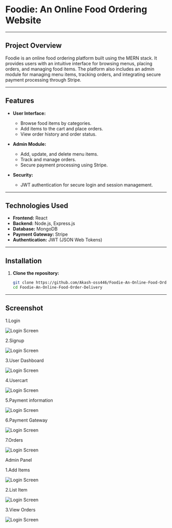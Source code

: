# Foodie: An Online Food Ordering Website

---

## Project Overview

Foodie is an online food ordering platform built using the MERN stack. It provides users with an intuitive interface for browsing menus, placing orders, and managing food items. The platform also includes an admin module for managing menu items, tracking orders, and integrating secure payment processing through Stripe.

---

## Features

- **User Interface:**
  - Browse food items by categories.
  - Add items to the cart and place orders.
  - View order history and order status.
  
- **Admin Module:**
  - Add, update, and delete menu items.
  - Track and manage orders.
  - Secure payment processing using Stripe.
  
- **Security:**
  - JWT authentication for secure login and session management.

---

## Technologies Used

- **Frontend:** React
- **Backend:** Node.js, Express.js
- **Database:** MongoDB
- **Payment Gateway:** Stripe
- **Authentication:** JWT (JSON Web Tokens)

---

## Installation

1. **Clone the repository:**
   ```bash
   git clone https://github.com/Akash-oss446/Foodie-An-Online-Food-Order-Delivery.git
   cd Foodie-An-Online-Food-Order-Delivery
---
## Screenshot

1.Login

![Login Screen](userlogin.png)

2.Signup

![Login Screen](userregister.png)

3.User Dashboard

![Login Screen](userdash.png)

4.Usercart

![Login Screen](usercart.png)

5.Payment information

![Login Screen](paymentinformation.png)

6.Payment Gateway

![Login Screen](paymentgatewaystripe.png)

7.Orders

![Login Screen](userorder.png)

Admin Panel

1.Add Items

![Login Screen](adminadditem.png)

2.List Item

![Login Screen](adminlistitem.png)

3.View Orders 

![Login Screen](adminorder.png)
